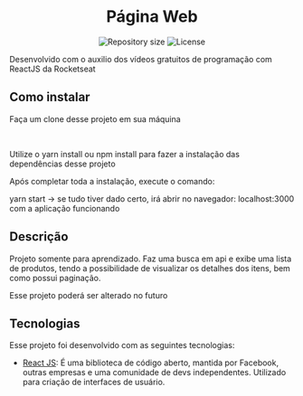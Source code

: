 <h1 align="center">Página Web</h1>

<p align="center">
 <img alt="Repository size" src="https://img.shields.io/github/repo-size/luizeduul/Aula-ReactJS">
 <img alt="License" src="https://img.shields.io/badge/license-MIT-brightgreen">
</p>

<p>Desenvolvido com o auxilio dos vídeos gratuitos de programação com ReactJS da Rocketseat</p>
      
## Como instalar 
<p>Faça um clone desse projeto em sua máquina</p><br>
<p>Utilize o yarn install ou npm install para fazer a instalação das dependências desse projeto</p>
<p>Após completar toda a instalação, execute o comando:</p>

yarn start -> se tudo tiver dado certo, irá abrir no navegador: localhost:3000 com a aplicação funcionando

<h2>Descrição</h2>
 <p>Projeto somente para aprendizado. Faz uma busca em api e exibe uma lista de produtos, tendo a possibilidade de visualizar os detalhes dos itens, bem como possui paginação.</p>
 <p>Esse projeto poderá ser alterado no futuro</p>
  
## Tecnologias
 Esse projeto foi desenvolvido com as seguintes tecnologias:
  - [React JS](https://reactjs.org): É uma biblioteca de código aberto, mantida por Facebook, outras empresas e uma comunidade de devs independentes. Utilizado para criação de interfaces de usuário.
